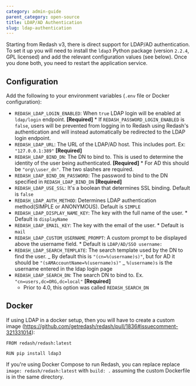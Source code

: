 ```yaml
---
category: admin-guide
parent_category: open-source
title: LDAP/AD Authentication
slug: ldap-authentication
---
```


Starting from Redash v3, there is direct support for LDAP/AD authentication. To set it up you will need to install the `ldap3` Python package (version `2.2.4`, GPL licensed) and add the relevant configuration values (see below). Once you done both, you need to restart the application service.

## Configuration

Add the following to your environment variables (`.env` file or Docker configuration):

- `REDASH_LDAP_LOGIN_ENABLED`: When `true` LDAP login will be enabled at `ldap/login` endpoint. **[Required]** \* If `REDASH_PASSWORD_LOGIN_ENABLED` is `false`, users will be prevented from logging in to Redash using Redash's authentication and will instead automatically be redirected to the LDAP login endpoint.
- `REDASH_LDAP_URL`: The URL of the LDAP/AD host. This includes port. Ex: `"127.0.0.1:389"` **[Required]**
- `REDASH_LDAP_BIND_DN`: The DN to bind to. This is used to determine the identity of the user being authenticated. **[Required]** \* For AD this should be `"org\\user_dn"`. The two slashes are required.
- `REDASH_LDAP_BIND_DN_PASSWORD`: The password to bind to the DN specified in `REDASH_LDAP_BIND_DN` **[Required]**
- `REDASH_LDAP_USE_SSL`: It's a boolean that determines SSL binding. Default is `false`
- `REDASH_LDAP_AUTH_METHOD`: Determines LDAP authentication method(SIMPLE or ANONYMOUS). Default is `SIMPLE`
- `REDASH_LDAP_DISPLAY_NAME_KEY`: The key with the full name of the user. \* Default is `displayName`
- `REDASH_LDAP_EMAIL_KEY`: The key with the email of the user. \* Default is `mail`
- `REDASH_LDAP_CUSTOM_USERNAME_PROMPT`: A custom prompt to be displayed above the username field. \* Default is `LDAP/AD/SSO username:`
- `REDASH_LDAP_SEARCH_TEMPLATE`: The search template used by the DN to find the user.
  _ By default this is `"(cn=%(username)s)"`, but for AD it should be `"(sAMAccountName=%(username)s)"`
  _ `%(username)s` is the username entered in the ldap login page
- `REDASH_LDAP_SEARCH_DN`: The search DN to bind to. Ex. `"cn=users,dc=ORG,dc=local"` **[Required]**
  - Prior to 4.0, this option was called `REDASH_SEARCH_DN`

## Docker

If using LDAP in a docker setup, then you will have to create a custom image (https://github.com/getredash/redash/pull/1836#issuecomment-321331014):

```
FROM redash/redash:latest

RUN pip install ldap3
```

If you're using Docker Compose to run Redash, you can replace replace `image: redash/redash:latest` with `build: .` assuming the custom Dockerfile is in the same directory.
